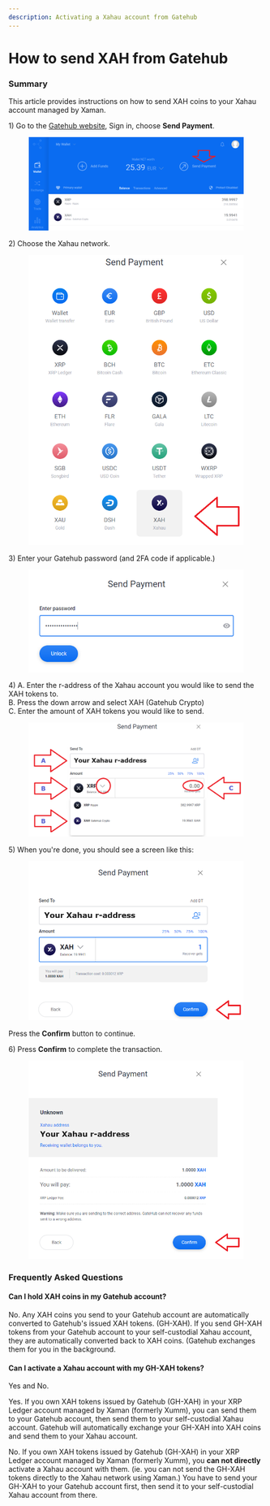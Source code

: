 ```yaml
---
description: Activating a Xahau account from Gatehub
---
```


# How to send XAH from Gatehub

### Summary

This article provides instructions on how to send XAH coins to your Xahau account managed by Xaman.

1\) Go to the [Gatehub website](https://gatehub.net/), Sign in, choose **Send Payment**.

<figure><img src="../../.gitbook/assets/Gatehub - Main page.png" alt=""><figcaption></figcaption></figure>

2\) Choose the Xahau network.

<figure><img src="../../.gitbook/assets/Gatehub - Main page - 2.png" alt=""><figcaption></figcaption></figure>

3\) Enter your Gatehub password (and 2FA code if applicable.)

<figure><img src="../../.gitbook/assets/Gatehub - Main page - 3.png" alt=""><figcaption></figcaption></figure>

4\) A. Enter the r-address of the Xahau account you would like to send the XAH tokens to.\
&#x20;    B. Press the down arrow and select XAH (Gatehub Crypto)\
&#x20;    C. Enter the amount of XAH tokens you would like to send.

<figure><img src="../../.gitbook/assets/Gatehub - Main page - 4.png" alt=""><figcaption></figcaption></figure>

5\) When you're done, you should see a screen like this:

<figure><img src="../../.gitbook/assets/Gatehub - Main page - 5.png" alt=""><figcaption></figcaption></figure>

Press the **Confirm** button to continue.

6\) Press **Confirm** to complete the transaction.



<figure><img src="../../.gitbook/assets/Gatehub - Main page - 6.png" alt=""><figcaption></figcaption></figure>

### Frequently Asked Questions

#### Can I hold XAH coins in my Gatehub account?

No. Any XAH coins you send to your Gatehub account are automatically converted to Gatehub's issued XAH tokens. (GH-XAH).  If you send GH-XAH tokens from your Gatehub account to your self-custodial Xahau account, they are automatically converted back to XAH coins. (Gatehub exchanges them for you in the background.

#### Can I activate a Xahau account with my GH-XAH tokens?

Yes and No.&#x20;

Yes. If you own XAH tokens issued by Gatehub (GH-XAH) in your XRP Ledger account managed by Xaman (formerly Xumm), you can send them to your Gatehub account, then send them to your self-custodial Xahau account. Gatehub will automatically exchange your GH-XAH into XAH coins and send them to your Xahau account.&#x20;

No. If you own XAH tokens issued by Gatehub (GH-XAH) in your XRP Ledger account managed by Xaman (formerly Xumm), you **can not directly** activate a Xahau account with them. (ie. you can not send the GH-XAH tokens directly to the Xahau network using Xaman.)  You have to send your GH-XAH to your Gatehub account first, then send it to your self-custodial Xahau account from there.





